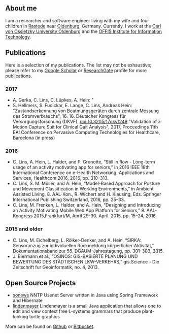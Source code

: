 ## About me

I am a researcher and software engineer living with my wife and four children in [Rastede](http://www.rastede.de/) near [Oldenburg](http://www.oldenburg.de/), Germany.
Currently, I work at the [Carl von Ossietzky University Oldenburg](http://www.uni-oldenburg.de/) and the [OFFIS Institute for Information Technology](http://www.offis.de/).

## Publications

Here is a selection of my publications. The list may not be exhaustive; please refer to my [Google Scholar](https://scholar.google.de/citations?user=BZsFbZkAAAAJ&hl=d) or [ResearchGate](https://www.researchgate.net/profile/Christian_Lins) 
profile for more publications. 

### 2017
 * A. Gerka, C. Lins, C. Lüpkes, A. Hein: "
 * S. Hellmers, S. Fudickar, E. Lange, C. Lins, Andreas Hein: "Zustandserkennung von Beatmungsgeräten durch zentrale Messung des Stromverbrauchs", 16. 16. Deutscher Kongress für Versorgungsforschung (DKVF), [doi:10.3205/17dkvf249](http://dx.doi.org/10.3205/17dkvf249)
"Validation of a Motion Capture Suit for Clinical Gait Analysis", 2017, Proceedings 11th EAI Conference on Pervasive Computing Technologies for Healthcare, Barcelona (in press)

### 2016
 * C. Lins, A. Hein, L. Halder, and P. Gronotte, “Still in flow - Long-term usage of an activity motivating app for seniors,” in 2016 IEEE 18th International Conference on e-Health Networking, Applications and Services, Healthcom 2016, 2016, pp. 310–313.
 * C. Lins, S. M. Müller, and A. Hein, “Model-Based Approach for Posture and Movement Classification in Working Environments,” in Ambient Assisted Living, 8. AAL-Kon., R. Wichert and H. Klausing, Eds. Springer International Publishing Switzerland, 2016, pp. 25–33.
 * C. Lins, M. Frenken, L. Halder, and A. Hein, “Designing and Introducing an Activity Motivating Mobile Web App Platform for Seniors,” 8. AAL-Kongress 2015,Frankfurt/M, April 29-30. April. 2015, pp. 15–24, 2016.
 
### 2015 and older
 * C. Lins, M. Eichelberg, L. Rölker-Denker, and A. Hein, “SIRKA: Sensoranzug zur individuellen Rückmeldung körperlicher Aktivität,” Dokumentationsband zur 55. DGAUM-Jahrestagung, pp. 301–303, 2015.
 * J. Biermann et al., “OSINOS: GIS-BASIERTE PLANUNG UND BEWERTUNG DES STÄDTISCHEN LKW-VERKEHRS,” gis.Science - Die Zeitschrift fur Geoinformatik, no. 4, 2013.

## Open Source Projects
 * [sonews](https://github.com/cli/sonews) NNTP Usenet Server written in Java using Spring Framework and Hibernate
 * [lindenmayer](https://github.com/cli/sonews) Lindenmayer is a small Java application that allows one to edit and view context free L-systems grammars that produce plant-looking turtle graphics 

More can be found on [Github](https://github.com/cli) or [Bitbucket](https://bitbucket.org/cli).
